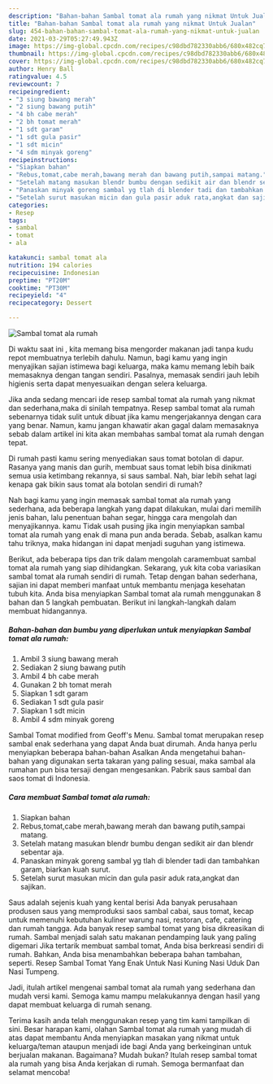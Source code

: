 ```yaml
---
description: "Bahan-bahan Sambal tomat ala rumah yang nikmat Untuk Jualan"
title: "Bahan-bahan Sambal tomat ala rumah yang nikmat Untuk Jualan"
slug: 454-bahan-bahan-sambal-tomat-ala-rumah-yang-nikmat-untuk-jualan
date: 2021-03-29T05:27:49.943Z
image: https://img-global.cpcdn.com/recipes/c98dbd782330abb6/680x482cq70/sambal-tomat-ala-rumah-foto-resep-utama.jpg
thumbnail: https://img-global.cpcdn.com/recipes/c98dbd782330abb6/680x482cq70/sambal-tomat-ala-rumah-foto-resep-utama.jpg
cover: https://img-global.cpcdn.com/recipes/c98dbd782330abb6/680x482cq70/sambal-tomat-ala-rumah-foto-resep-utama.jpg
author: Henry Ball
ratingvalue: 4.5
reviewcount: 7
recipeingredient:
- "3 siung bawang merah"
- "2 siung bawang putih"
- "4 bh cabe merah"
- "2 bh tomat merah"
- "1 sdt garam"
- "1 sdt gula pasir"
- "1 sdt micin"
- "4 sdm minyak goreng"
recipeinstructions:
- "Siapkan bahan"
- "Rebus,tomat,cabe merah,bawang merah dan bawang putih,sampai matang."
- "Setelah matang masukan blendr bumbu dengan sedikit air dan blendr sebentar aja."
- "Panaskan minyak goreng sambal yg tlah di blender tadi dan tambahkan garam, biarkan kuah surut."
- "Setelah surut masukan micin dan gula pasir aduk rata,angkat dan sajikan."
categories:
- Resep
tags:
- sambal
- tomat
- ala

katakunci: sambal tomat ala 
nutrition: 194 calories
recipecuisine: Indonesian
preptime: "PT20M"
cooktime: "PT30M"
recipeyield: "4"
recipecategory: Dessert

---
```



![Sambal tomat ala rumah](https://img-global.cpcdn.com/recipes/c98dbd782330abb6/680x482cq70/sambal-tomat-ala-rumah-foto-resep-utama.jpg)

Di waktu  saat ini , kita memang bisa mengorder makanan jadi tanpa kudu repot membuatnya terlebih dahulu. Namun, bagi kamu yang ingin menyajikan sajian istimewa bagi keluarga, maka kamu memang lebih baik memasaknya dengan tangan sendiri. Pasalnya, memasak sendiri jauh lebih higienis serta dapat menyesuaikan dengan selera keluarga.

Jika anda sedang mencari ide resep sambal tomat ala rumah yang nikmat dan sederhana,maka di sinilah tempatnya. Resep sambal tomat ala rumah  sebenarnya tidak sulit untuk dibuat jika kamu mengerjakannya dengan cara yang benar. Namun, kamu jangan khawatir akan gagal dalam memasaknya 
sebab dalam artikel ini kita akan membahas sambal tomat ala rumah dengan tepat.  

Di rumah pasti kamu sering menyediakan saus tomat botolan di dapur. Rasanya yang manis dan gurih, membuat saus tomat lebih bisa dinikmati semua usia ketimbang rekannya, si saus sambal. Nah, biar lebih sehat lagi kenapa gak bikin saus tomat ala botolan sendiri di rumah?

Nah bagi kamu yang ingin memasak sambal tomat ala rumah yang sederhana, ada beberapa langkah yang dapat dilakukan, mulai dari memilih jenis bahan, lalu penentuan bahan segar, hingga cara mengolah dan menyajikannya. kamu Tidak usah pusing jika ingin menyiapkan sambal tomat ala rumah yang enak di mana pun anda berada. Sebab, asalkan kamu  tahu triknya, maka hidangan ini dapat menjadi suguhan yang istimewa.

Berikut, ada beberapa tips dan trik dalam mengolah caramembuat sambal tomat ala rumah yang siap dihidangkan. Sekarang, yuk kita coba variasikan sambal tomat ala rumah sendiri di rumah. Tetap dengan bahan sederhana, sajian ini dapat memberi manfaat untuk membantu menjaga kesehatan tubuh kita. Anda bisa menyiapkan Sambal tomat ala rumah menggunakan 8 bahan dan 5 langkah pembuatan. Berikut ini langkah-langkah dalam membuat hidangannya.

<!--inarticleads1-->

##### Bahan-bahan dan bumbu yang diperlukan untuk menyiapkan Sambal tomat ala rumah:

1. Ambil 3 siung bawang merah
1. Sediakan 2 siung bawang putih
1. Ambil 4 bh cabe merah
1. Gunakan 2 bh tomat merah
1. Siapkan 1 sdt garam
1. Sediakan 1 sdt gula pasir
1. Siapkan 1 sdt micin
1. Ambil 4 sdm minyak goreng


Sambal Tomat modified from Geoff&#39;s Menu. Sambal tomat merupakan resep sambal enak sederhana yang dapat Anda buat dirumah. Anda hanya perlu menyiapkan beberapa bahan-bahan Asalkan Anda mengetahui bahan-bahan yang digunakan serta takaran yang paling sesuai, maka sambal ala rumahan pun bisa tersaji dengan mengesankan. Pabrik saus sambal dan saos tomat di Indonesia. 

<!--inarticleads2-->

##### Cara membuat Sambal tomat ala rumah:

1. Siapkan bahan
1. Rebus,tomat,cabe merah,bawang merah dan bawang putih,sampai matang.
1. Setelah matang masukan blendr bumbu dengan sedikit air dan blendr sebentar aja.
1. Panaskan minyak goreng sambal yg tlah di blender tadi dan tambahkan garam, biarkan kuah surut.
1. Setelah surut masukan micin dan gula pasir aduk rata,angkat dan sajikan.


Saus adalah sejenis kuah yang kental berisi Ada banyak perusahaan produsen saus yang memproduksi saos sambal cabai, saus tomat, kecap untuk memenuhi kebutuhan kuliner warung nasi, restoran, cafe, catering dan rumah tangga. Ada banyak resep sambal tomat yang bisa dikreasikan di rumah. Sambal menjadi salah satu makanan pendamping lauk yang paling digemari Jika tertarik membuat sambal tomat, Anda bisa berkreasi sendiri di rumah. Bahkan, Anda bisa menambahkan beberapa bahan tambahan, seperti. Resep Sambal Tomat Yang Enak Untuk Nasi Kuning Nasi Uduk Dan Nasi Tumpeng. 

Jadi, itulah artikel mengenai  sambal tomat ala rumah  yang sederhana dan mudah versi kami. Semoga kamu mampu melakukannya dengan hasil yang dapat membuat keluarga di rumah senang. 

Terima kasih anda telah menggunakan resep yang tim kami tampilkan di sini. Besar harapan kami, olahan  Sambal tomat ala rumah yang mudah di atas dapat membantu Anda menyiapkan masakan yang nikmat untuk keluarga/teman ataupun menjadi ide bagi Anda yang berkeinginan untuk berjualan makanan. Bagaimana? Mudah bukan? Itulah resep sambal tomat ala rumah yang bisa Anda kerjakan di rumah. Semoga bermanfaat dan selamat mencoba!

